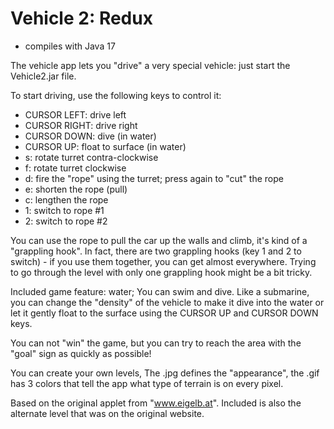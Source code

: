 # Vehicle 2: Redux
- compiles with Java 17

The vehicle app lets you "drive" a very special vehicle: just start the Vehicle2.jar file.

To start driving, use the following keys to control it:
- CURSOR LEFT: drive left 
- CURSOR RIGHT: drive right 
- CURSOR DOWN: dive (in water) 
- CURSOR UP: float to surface (in water) 
- s: rotate turret contra-clockwise 
- f: rotate turret clockwise 
- d: fire the "rope" using the turret; press again to "cut" the rope 
- e: shorten the rope (pull) 
- c: lengthen the rope 
- 1: switch to rope #1 
- 2: switch to rope #2 

You can use the rope to pull the car up the walls and climb, it's kind of a "grappling hook".
In fact, there are two grappling hooks (key 1 and 2 to switch) - if you use them together, you can get almost everywhere.
Trying to go through the level with only one grappling hook might be a bit tricky.

Included game feature: water; You can swim and dive.
Like a submarine, you can change the "density" of the vehicle to make it dive into the water or let it gently float to
the surface using the CURSOR UP and CURSOR DOWN keys.

You can not "win" the game, but you can try to reach the area with the "goal" sign as quickly as possible! 

You can create your own levels, The .jpg defines the "appearance", the .gif has 3 colors that tell the app what type
of terrain is on every pixel.

Based on the original applet from "www.eigelb.at". Included is also the alternate level that was on the original website.